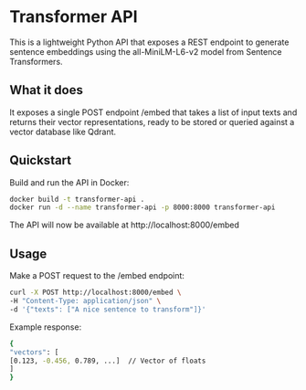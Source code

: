 # Transformer API

This is a lightweight Python API that exposes a REST endpoint to generate sentence embeddings using the all-MiniLM-L6-v2 model from Sentence Transformers.

## What it does

It exposes a single POST endpoint /embed that takes a list of input texts and returns their vector representations, ready to be stored or queried against a vector database like Qdrant.

## Quickstart

Build and run the API in Docker:

``` bash
docker build -t transformer-api .
docker run -d --name transformer-api -p 8000:8000 transformer-api
```
The API will now be available at http://localhost:8000/embed

## Usage

Make a POST request to the /embed endpoint:
```bash
curl -X POST http://localhost:8000/embed \
-H "Content-Type: application/json" \
-d '{"texts": ["A nice sentence to transform"]}'
```

Example response:
```bash
{
"vectors": [
[0.123, -0.456, 0.789, ...]  // Vector of floats
]
}
```
